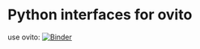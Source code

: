 # Python interfaces for ovito
use ovito: 
[![Binder](https://mybinder.org/badge_logo.svg)](https://mybinder.org/v2/gh/jan-janssen/ovito-example/master?filepath=ovito.ipynb)
